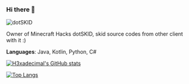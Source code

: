 ### Hi there 👋

<!--
**tumuidle/tumuidle** is a ✨ _special_ ✨ repository because its `README.md` (this file) appears on your GitHub profile.

Here are some ideas to get you started:

- 🔭 I’m currently working on ...
- 🌱 I’m currently learning ...
- 👯 I’m looking to collaborate on ...
- 🤔 I’m looking for help with ...
- 💬 Ask me about ...
- 📫 How to reach me: ...
- 😄 Pronouns: ...
- ⚡ Fun fact: ...
-->

![dotSKID](https://img.shields.io/badge/.SKID-Owner-F00059)

Owner of Minecraft Hacks dotSKID, skid source codes from other client with it :)

**Languages**: Java, Kotlin, Python, C#

[![H3xadecimal's GitHub stats](https://github-readme-stats.vercel.app/api?username=tumuidle&count_private=true&locale=cn&theme=radical)](https://github.com/anuraghazra/github-readme-stats)

[![Top Langs](https://github-readme-stats.vercel.app/api/top-langs/?username=tumuidle&locale=cn&count_private=true&theme=radical)](https://github.com/anuraghazra/github-readme-stats)
